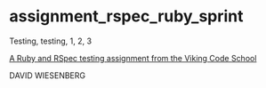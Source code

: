 assignment_rspec_ruby_sprint
============================

Testing, testing, 1, 2, 3

[A Ruby and RSpec testing assignment from the Viking Code School](http://www.vikingcodeschool.com)

DAVID WIESENBERG